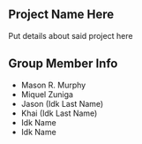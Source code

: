 ## Project Name Here

Put details about said project here

## Group Member Info
- Mason R. Murphy
- Miquel Zuniga
- Jason (Idk Last Name)
- Khai (Idk Last Name)
- Idk Name
- Idk Name
